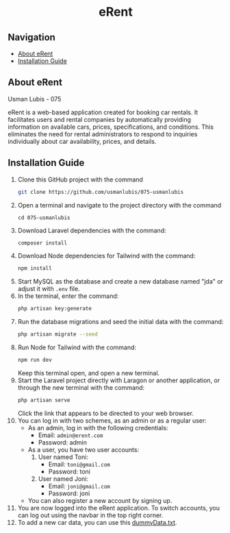 <h1 align="center">eRent</h1>

## Navigation

- [About eRent](#about-erent)
- [Installation Guide](#installation-guide)

## About eRent
Usman Lubis - 075

eRent is a web-based application created for booking car rentals. It facilitates users and rental companies by automatically providing information on available cars, prices, specifications, and conditions. This eliminates the need for rental administrators to respond to inquiries individually about car availability, prices, and details.

## Installation Guide

1. Clone this GitHub project with the command
    ```sh
    git clone https://github.com/usmanlubis/075-usmanlubis
    ```
2. Open a terminal and navigate to the project directory with the command
    ```
    cd 075-usmanlubis
    ```
3. Download Laravel dependencies with the command:
    ```sh
    composer install
    ```
4. Download Node dependencies for Tailwind with the command:
    ```sh
    npm install
    ```
5. Start MySQL as the database and create a new database named "jda" or adjust it with <code>.env</code> file.
6. In the terminal, enter the command:
    ```sh
    php artisan key:generate
    ```
7. Run the database migrations and seed the initial data with the command:
    ```sh
    php artisan migrate --seed
    ```
8. Run Node for Tailwind with the command:
    ```sh
    npm run dev
    ```
    Keep this terminal open, and open a new terminal.
9. Start the Laravel project directly with Laragon or another application, or through the new terminal with the command:
    ```sh
    php artisan serve
    ```
    Click the link that appears to be directed to your web browser.
10. You can log in with two schemes, as an admin or as a regular user:
    - As an admin, log in with the following credentials:
      - Email: `admin@erent.com`
      - Password: admin
    - As a user, you have two user accounts:
      1. User named Toni:
          - Email: `toni@gmail.com`
          - Password: toni
      2. User named Joni:
          - Email: `joni@gmail.com`
          - Password: joni
    - You can also register a new account by signing up.
11. You are now logged into the eRent application. To switch accounts, you can log out using the navbar in the top right corner.
12. To add a new car data, you can use this [dummyData.txt](dummyData.txt).
